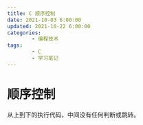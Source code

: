 ```yaml
---
title: C 顺序控制
date: 2021-10-03 6:00:00
updated: 2021-10-22 6:00:00
categories:
        - 编程技术
tags:
        - C
        - 学习笔记
---
```


# 顺序控制

从上到下的执行代码，中间没有任何判断或跳转。
